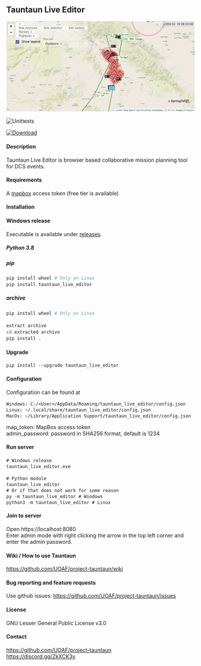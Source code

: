 ## Tauntaun Live Editor

![Screenshot](https://github.com/UOAF/project-tauntaun/raw/v0.1.0/images/screenshot.png)

![Unittests](https://github.com/UOAF/project-tauntaun/workflows/Unittests/badge.svg)

[![Download](https://img.shields.io/github/downloads/UOAF/project-tauntaun/total?label=Download)](https://github.com/UOAF/project-tauntaun/releases)

#### Description
Tauntaun Live Editor is browser based collaborative mission planning tool for DCS events.

#### Requirements
A [mapbox](https://www.mapbox.com/) access token (free tier is available)
#### Installation
#### Windows release
Executable is available under [releases](https://github.com/UOAF/project-tauntaun/releases).

##### Python 3.8
##### pip
```bash
pip install wheel # Only on Linux
pip install tauntaun_live_editor
```
##### archive
```bash
pip install wheel # Only on Linux

extract archive
cd extracted archive
pip install .
```

#### Upgrade
```
pip install --upgrade tauntaun_live_editor
```

#### Configuration
Configuration can be found at
```
Windows: C:/<User>/AppData/Roaming/tauntaun_live_editor/config.json
Linux: ~/.local/share/tauntaun_live_editor/config.json
MacOs: ~/Library/Application Support/tauntaun_live_editor/config.json
```
map_token: MapBox access token  
admin_password: password in SHA256 format, default is 1234
#### Run server
```
# Windows release
tauntaun_live_editor.exe

# Python module
tauntaun_live_editor
# Or if that does not work for some reason
py -m tauntaun_live_editor # Windows
python3 -m tauntaun_live_editor # Linux
```

#### Join to server
Open https://localhost:8080  
Enter admin mode with right clicking the arrow in the top left corner and enter the admin password. 

#### Wiki / How to use Tauntaun
https://github.com/UOAF/project-tauntaun/wiki

#### Bug reporting and feature requests
Use github issues:
https://github.com/UOAF/project-tauntaun/issues

#### License 
GNU Lesser General Public License v3.0

#### Contact
https://github.com/UOAF/project-tauntaun  
https://discord.gg/ZkXCK3y

